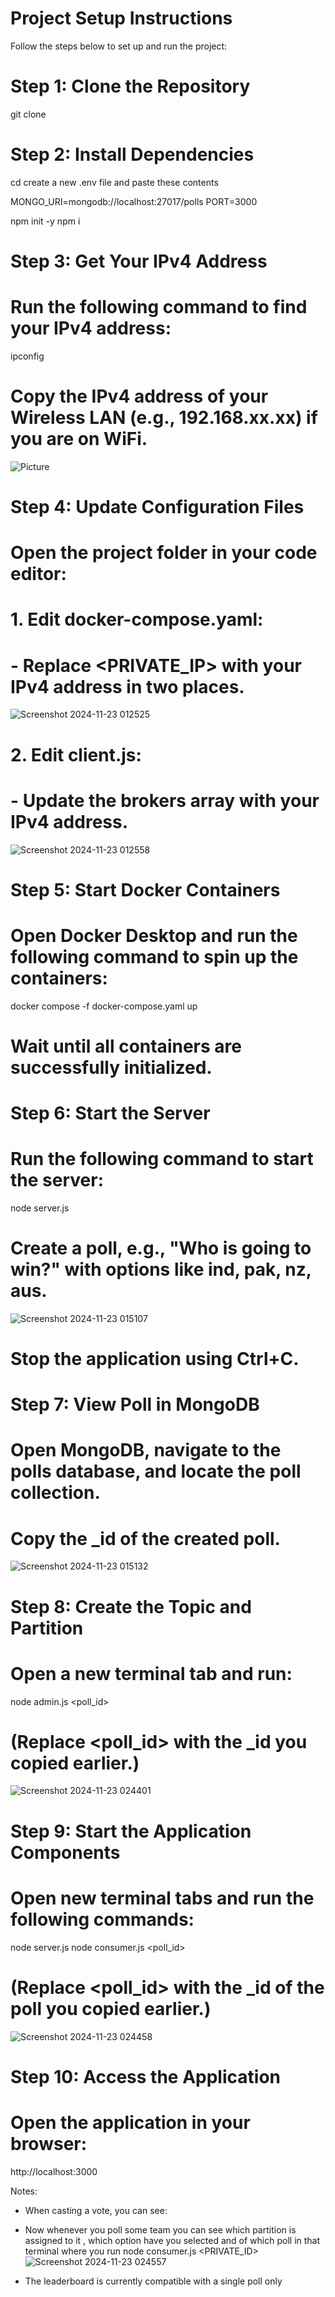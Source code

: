 # Project Setup Instructions

Follow the steps below to set up and run the project:

# Step 1: Clone the Repository
git clone <repository-url>

# Step 2: Install Dependencies
cd <project-folder>
create a new .env file and paste these contents

MONGO_URI=mongodb://localhost:27017/polls
PORT=3000

npm init -y
npm i

# Step 3: Get Your IPv4 Address
# Run the following command to find your IPv4 address:
ipconfig
# Copy the IPv4 address of your Wireless LAN (e.g., 192.168.xx.xx) if you are on WiFi.
![Picture](/images/first.png)



# Step 4: Update Configuration Files
# Open the project folder in your code editor:
# 1. Edit docker-compose.yaml:
#    - Replace <PRIVATE_IP> with your IPv4 address in two places.
![Screenshot 2024-11-23 012525](https://github.com/user-attachments/assets/58eb699b-98bd-4c54-8e52-3ae5861d7475)


# 2. Edit client.js:
#    - Update the brokers array with your IPv4 address.
![Screenshot 2024-11-23 012558](https://github.com/user-attachments/assets/0a8de49d-3888-4bcc-8d05-ad11b9c6da4d)

# Step 5: Start Docker Containers
# Open Docker Desktop and run the following command to spin up the containers:
docker compose -f docker-compose.yaml up
# Wait until all containers are successfully initialized.

# Step 6: Start the Server
# Run the following command to start the server:
node server.js
# Create a poll, e.g., "Who is going to win?" with options like ind, pak, nz, aus.
![Screenshot 2024-11-23 015107](https://github.com/user-attachments/assets/9d435980-df7c-4ca1-a465-3f856c23ba46)

# Stop the application using Ctrl+C.

# Step 7: View Poll in MongoDB
# Open MongoDB, navigate to the polls database, and locate the poll collection.
# Copy the _id of the created poll.
![Screenshot 2024-11-23 015132](https://github.com/user-attachments/assets/0d5669b0-60b4-44e4-a846-964c494b6acf)

# Step 8: Create the Topic and Partition
# Open a new terminal tab and run:
node admin.js <poll_id>
# (Replace <poll_id> with the _id you copied earlier.)
![Screenshot 2024-11-23 024401](https://github.com/user-attachments/assets/fa61bd40-0f71-4670-84eb-05733a6d7ac6)

# Step 9: Start the Application Components
# Open new terminal tabs and run the following commands:
node server.js
node consumer.js <poll_id>
# (Replace <poll_id> with the _id of the poll you copied earlier.)
![Screenshot 2024-11-23 024458](https://github.com/user-attachments/assets/4ed58f20-35e2-417c-bc1e-fdc37cf2dbb8)

# Step 10: Access the Application
# Open the application in your browser:
http://localhost:3000

Notes:
- When casting a vote, you can see:
- Now whenever you poll some team you can see which partition is assigned to it , which option have you selected and of which poll in that terminal where you run node consumer.js <PRIVATE_ID>  
![Screenshot 2024-11-23 024557](https://github.com/user-attachments/assets/8e0b7ddb-7de5-4d4f-b90a-1eda01055318)

 
- The leaderboard is currently compatible with a single poll only
